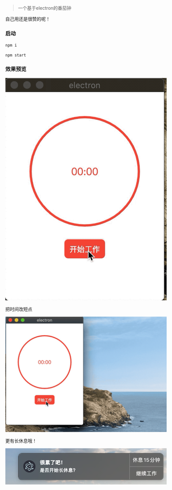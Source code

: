 > 一个基于electron的番茄钟

自己用还是很赞的呢！

### 启动

`npm i`

`npm start`

### 效果预览

![](/asset/electron.gif)

把时间改短点

![](/asset/electron-2.gif)

更有长休息哦！

![](/asset/electron-longRest.png)